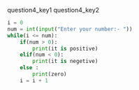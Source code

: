 question4_key1
question4_key2


```python
i = 0
num = int(input("Enter your number:- "))
while(i <= num):
	if(num > 0):
		print(it is positive)
	elif(num < 0):
		print(it is negetive)
	else :
		print(zero)
	i = i + 1

 ```